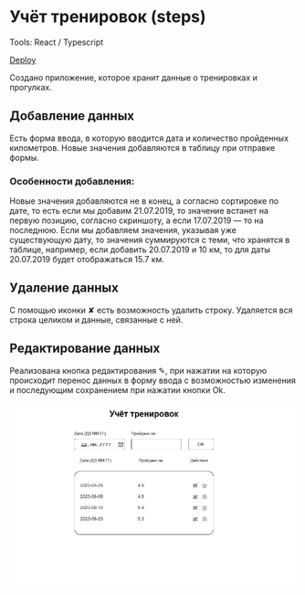 # Учёт тренировок (steps)

Tools: React / Typescript

[Deploy](https://mali-zi-steps.netlify.app/)

Создано приложение, которое хранит данные о тренировках и прогулках.

## Добавление данных

Есть форма ввода, в которую вводится дата и количество пройденных километров. Новые значения добавляются в таблицу при отправке формы.

### Особенности добавления:

Новые значения добавляются не в конец, а согласно сортировке по дате, то есть если мы добавим 21.07.2019, то значение встанет на первую позицию, согласно скриншоту, а если 17.07.2019 — то на последнюю.
Если мы добавляем значения, указывая уже существующую дату, то значения суммируются с теми, что хранятся в таблице, например, если добавить 20.07.2019 и 10 км, то для даты 20.07.2019 будет отображаться 15.7 км.

## Удаление данных

С помощью иконки ✘ есть возможность удалить строку. Удаляется вся строка целиком и данные, связанные с ней.

## Редактирование данных

Реализована кнопка редактирования ✎, при нажатии на которую происходит перенос данных в форму ввода с возможностью изменения и последующим сохранением при нажатии кнопки Ok.

<img width="900" alt="hex2rgb-screenshot-2" src="https://github.com/Mali-zi/steps/blob/master/img/steps-screenshot.JPG">
